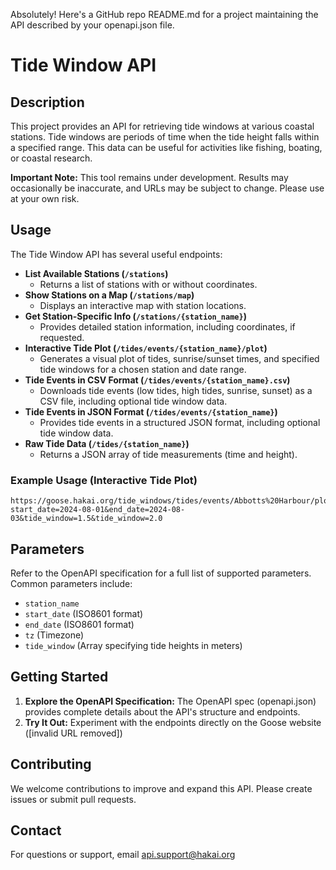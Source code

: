 Absolutely! Here's a GitHub repo README.md for a project maintaining the API described by your openapi.json file.

# Tide Window API

## Description

This project provides an API for retrieving tide windows at various coastal stations. Tide windows are periods of time when the tide height falls within a specified range. This data can be useful for activities like fishing, boating, or coastal research.

**Important Note:** This tool remains under development. Results may occasionally be inaccurate, and URLs may be subject to change. Please use at your own risk.

## Usage

The Tide Window API has several useful endpoints:

* **List Available Stations (`/stations`)**
    - Returns a list of stations with or without coordinates.
* **Show Stations on a Map (`/stations/map`)**
    - Displays an interactive map with station locations.
* **Get Station-Specific Info (`/stations/{station_name}`)**
    - Provides detailed station information, including coordinates, if requested.
* **Interactive Tide Plot (`/tides/events/{station_name}/plot`)**
    - Generates a visual plot of tides, sunrise/sunset times, and specified tide windows for a chosen station and date range.
* **Tide Events in CSV Format (`/tides/events/{station_name}.csv`)**
    - Downloads tide events (low tides, high tides, sunrise, sunset) as a CSV file, including optional tide window data.
* **Tide Events in JSON Format (`/tides/events/{station_name}`)**
    -  Provides tide events in a structured JSON format, including optional tide window data.
* **Raw Tide Data (`/tides/{station_name}`)**
    - Returns a JSON array of tide measurements (time and height).

### Example Usage (Interactive Tide Plot)

```
https://goose.hakai.org/tide_windows/tides/events/Abbotts%20Harbour/plot?start_date=2024-08-01&end_date=2024-08-03&tide_window=1.5&tide_window=2.0
```

## Parameters

Refer to the OpenAPI specification for a full list of supported parameters. Common parameters include:

* `station_name`
* `start_date` (ISO8601 format)
* `end_date`  (ISO8601 format)
* `tz` (Timezone)
* `tide_window` (Array specifying tide heights in meters)

## Getting Started

1. **Explore the OpenAPI Specification:** The OpenAPI spec (openapi.json) provides  complete details about the API's structure and endpoints.
2. **Try It Out:** Experiment with the endpoints directly on the Goose website ([invalid URL removed])

## Contributing

We welcome contributions to improve and expand this API. Please create issues or submit pull requests.

## Contact

For questions or support, email api.support@hakai.org 
